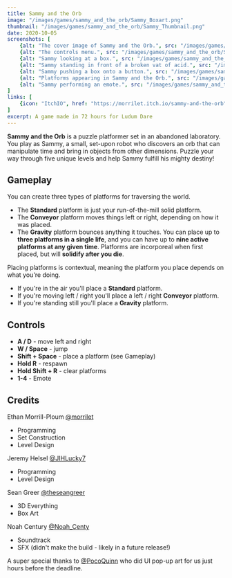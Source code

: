 ```yaml
---
title: Sammy and the Orb
image: "/images/games/sammy_and_the_orb/Sammy_Boxart.png"
thumbnail: "/images/games/sammy_and_the_orb/Sammy_Thumbnail.png"
date: 2020-10-05
screenshots: [
    {alt: "The cover image of Sammy and the Orb.", src: "/images/games/sammy_and_the_orb/Sammy_Boxart_Title.png"},
    {alt: "The controls menu.", src: "/images/games/sammy_and_the_orb/Sammy_Boxart_Controls.jpg"},
    {alt: "Sammy looking at a box.", src: "/images/games/sammy_and_the_orb/Screenshot_1.png"},
    {alt: "Sammy standing in front of a broken vat of acid.", src: "/images/games/sammy_and_the_orb/Screenshot_2.png"},
    {alt: "Sammy pushing a box onto a button.", src: "/images/games/sammy_and_the_orb/Screenshot_3.png"},
    {alt: "Platforms appearing in Sammy and the Orb.", src: "/images/games/sammy_and_the_orb/Screenshot_4.png"},
    {alt: "Sammy performing an emote.", src: "/images/games/sammy_and_the_orb/Screenshot_5.png"},
]
links: [
    {icon: "ItchIO", href: "https://morrilet.itch.io/sammy-and-the-orb"},
]
excerpt: A game made in 72 hours for Ludum Dare
---
```


**Sammy and the Orb** is a puzzle platformer set in an abandoned laboratory. You play as Sammy, a small, set-upon robot who discovers an orb that can manipulate time and bring in objects from other dimensions. Puzzle your way through five unique levels and help Sammy fulfill his mighty destiny!

## Gameplay

You can create three types of platforms for traversing the world.

* The **Standard** platform is just your run-of-the-mill solid platform.
* The **Conveyor** platform moves things left or right, depending on how it was placed.
* The **Gravity** platform bounces anything it touches.
You can place up to **three platforms in a single life**, and you can have up to **nine active platforms at any given time**. Platforms are incorporeal when first placed, but will **solidify after you die**.

Placing platforms is contextual, meaning the platform you place depends on what you're doing. 

* If you're in the air you'll place a **Standard** platform.
* If you're moving left / right you'll place a left / right **Conveyor** platform.
* If you're standing still you'll place a **Gravity** platform.

## Controls

* **A / D** - move left and right
* **W / Space** - jump
* **Shift + Space** - place a platform (see Gameplay)
* **Hold R** - respawn
* **Hold Shift + R** - clear platforms
* **1-4** - Emote

## Credits

Ethan Morrill-Ploum [@morrilet](https://twitter.com/morrilet)
* Programming
* Set Construction
* Level Design

Jeremy Helsel [@JIHLucky7](https://twitter.com/JIHLucky7)
* Programming
* Level Design

Sean Greer [@theseangreer](https://twitter.com/theseangreer)
* 3D Everything
* Box Art

Noah Century [@Noah_Centy](https://twitter.com/Noah_Centy)
* Soundtrack
* SFX (didn't make the build - likely in a future release!)

A super special thanks to [@PocoQuinn](https://twitter.com/PocoQuinn) who did UI pop-up art for us just hours before the deadline.
